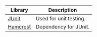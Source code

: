 | Library | Description |
| --- | --- |
| [JUnit](https://search.maven.org/search?q=g:junit%20AND%20a:junit) | Used for unit testing. |
| [Hamcrest](https://search.maven.org/artifact/org.hamcrest/hamcrest-core/1.3/jar) | Dependency for JUnit. |
